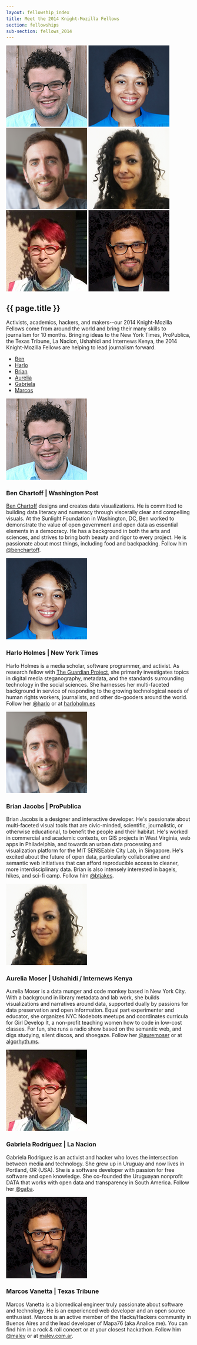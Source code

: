```yaml
---
layout: fellowship_index
title: Meet the 2014 Knight-Mozilla Fellows
section: fellowships
sub-section: fellows_2014
---
```

<div id="picwrap">
<a href="#ben"><img src="/media/img/fellows/2014-fellows/ben-220.png" class="frontpic" alt="Ben Chartoff"></a>
<a href="#harlo"><img src="/media/img/fellows/2014-fellows/harlo-220.png" class="frontpic" alt="Harlo Holmes"></a>
<a href="#brian"><img src="/media/img/fellows/2014-fellows/brian-220.png" class="frontpic" alt="Brian Jacobs"></a>
<a href="#aurelia"><img src="/media/img/fellows/2014-fellows/aurelia-220.png" class="frontpic" alt="Aurelia Moser"></a>
<a href="#gabriela"><img src="/media/img/fellows/2014-fellows/gabriela-220.png" class="frontpic" alt="Gabriela Rodriguez"></a>
<a href="#marcos"><img src="/media/img/fellows/2014-fellows/marcos-220.png" class="frontpic" alt="Marcos Vanetta"></a>
</div>
<h2>{{ page.title }}</h2>
<p class="bodybig">Activists, academics, hackers, and makers--our 2014 Knight-Mozilla Fellows come from around the world and bring their many skills to journalism for 10 months. Bringing ideas to the New York Times, ProPublica, the Texas Tribune, La Nacion, Ushahidi and Internews Kenya, the 2014 Knight-Mozilla Fellows are helping to lead journalism forward.</p>
<ul class="fellowslist">
<li><a href="#ben">Ben</a>
<li><a href="#harlo">Harlo</a>
<li><a href="#brian">Brian</a>
<li><a href="#aurelia">Aurelia</a>
<li><a href="#gabriela">Gabriela</a>
<li><a href="#marcos">Marcos</a>
</ul>

<p><img src="/media/img/fellows/2014-fellows/ben-220.png" class="meet meet14" alt="">
<h3 id="ben">Ben Chartoff | Washington Post</h3>
<p><a href="http://www.twitter.com/benchartoff">Ben Chartoff</a> designs and creates data visualizations. He is committed to building data literacy and numeracy through viscerally clear and compelling visuals. At the Sunlight Foundation in Washington, DC, Ben worked to demonstrate the value of open government and open data as essential elements in a democracy. He has a background in both the arts and sciences, and strives to bring both beauty and rigor to every project. He is passionate about most things, including food and backpacking. Follow him <a href="http://www.twitter.com/benchartoff">@benchartoff</a>.

<p><img src="/media/img/fellows/2014-fellows/harlo-220.png" class="meet meet14" alt="">
<h3 id="harlo">Harlo Holmes | New York Times</h3>

<p>Harlo Holmes is a media scholar, software programmer, and activist. As research fellow with <a href="https://guardianproject.info">The Guardian Project</a>, she primarily investigates topics in digital media steganography, metadata, and the standards surrounding technology in the social sciences. She harnesses her multi-faceted background in service of responding to the growing technological needs of human rights workers, journalists, and other do-gooders around the world. Follow her <a href="http://www.twitter.com/harlo">@harlo</a> or at <a href="http://harloholm.es">harloholm.es</a></p>

<p><img src="/media/img/fellows/2014-fellows/brian-220.png" class="meet meet14" alt="">
<h3 id="brian">Brian Jacobs | ProPublica</h3>

<p>Brian Jacobs is a designer and interactive developer. He's passionate about multi-faceted visual tools that are civic-minded, scientific, journalistic, or otherwise educational, to benefit the people and their habitat. He's worked in commercial and academic contexts, on GIS projects in West Virginia, web apps in Philadelphia, and towards an urban data processing and visualization platform for the MIT SENSEable City Lab, in Singapore. He's excited about the future of open data, particularly collaborative and semantic web initiatives that can afford reproducible access to cleaner, more interdisciplinary data. Brian is also intensely interested in bagels, hikes, and sci-fi camp. Follow him <a href="http://www.twitter.com/btjakes">@btjakes</a>.</p>

<p><img src="/media/img/fellows/2014-fellows/aurelia-220.png" class="meet meet14" alt="">
<h3 id="aurelia">Aurelia Moser | Ushahidi / Internews Kenya</h3>

<p>Aurelia Moser is a data munger and code monkey based in New York City. With a background in library metadata and lab work, she builds visualizations and narratives around data, supported dually by passions for data preservation and open information. Equal part experimenter and educator, she organizes NYC Nodebots meetups and coordinates curricula for Girl Develop It, a non-profit teaching women how to code in low-cost classes. For fun, she runs a radio show based on the semantic web, and digs studying, silent discos, and shoegaze. Follow her <a href="http://www.twitter.com/auremoser">@auremoser</a> or at <a href="http://www.algorhyth.ms">algorhyth.ms</a>.

<p><img src="/media/img/fellows/2014-fellows/gabriela-220.png" class="meet meet14" alt="">
<h3 id="gabriela">Gabriela Rodriguez | La Nacion</h3>

<p>Gabriela Rodriguez is an activist and hacker who loves the intersection between media and technology. She grew up in Uruguay and now lives in Portland, OR (USA). She is a software developer with passion for free software and open knowledge. She co-founded the Uruguayan nonprofit DATA that works with open data and transparency in South America. Follow her <a href="http://www.twitter.com/gaba">@gaba</a>.

<p><img src="/media/img/fellows/2014-fellows/marcos-220.png" class="meet meet14" alt="">
<h3 id="marcos">Marcos Vanetta | Texas Tribune</h3>

<p>Marcos Vanetta is a biomedical engineer truly passionate about software and technology. He is an experienced web developer and an open source enthusiast. Marcos is an active member of the Hacks/Hackers community in Buenos Aires and the lead developer of Mapa76 (aka Analice.me). You can find him in a rock & roll concert or at your closest hackathon. Follow him <a href="http://www.twitter.com/malev">@malev</a> or at <a href="http://malev.com.ar">malev.com.ar</a>.


